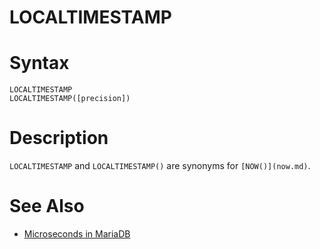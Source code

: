 # LOCALTIMESTAMP

#

# Syntax

```
LOCALTIMESTAMP
LOCALTIMESTAMP([precision])
```

#

# Description

`LOCALTIMESTAMP` and `LOCALTIMESTAMP()` are synonyms for `[NOW()](now.md)`.

#

# See Also

* [Microseconds in MariaDB](microseconds-in-mariadb.md)